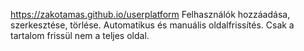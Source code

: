https://zakotamas.github.io/userplatform
Felhasználók hozzáadása, szerkesztése, törlése. Automatikus és manuális oldalfrissítés. Csak a tartalom frissül nem a teljes oldal.
